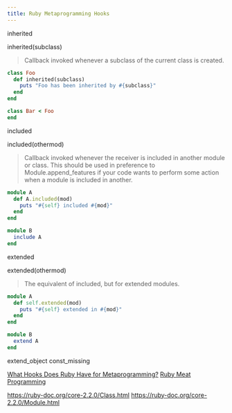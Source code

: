 ```yaml
---
title: Ruby Metaprogramming Hooks
---
```


inherited

inherited(subclass)
> Callback invoked whenever a subclass of the current class is created.

```ruby
class Foo
  def inherited(subclass)
    puts "Foo has been inherited by #{subclass}"
  end
end

class Bar < Foo
end
```

included

included(othermod)

> Callback invoked whenever the receiver is included in another module or class. 
This should be used in preference to Module.append_features if your code wants 
to perform some action when a module is included in another.

```ruby
module A
  def A.included(mod)
    puts "#{self} included #{mod}"
  end
end

module B
  include A
end
```

extended

extended(othermod)
> The equivalent of included, but for extended modules.

```ruby
module A 
  def self.extended(mod)
    puts "#{self} extended in #{mod}"
  end
end

module B
  extend A
end
```

extend_object
const_missing

[What Hooks Does Ruby Have for Metaprogramming?](http://codefol.io/posts/What-Hooks-does-Ruby-have-for-Metaprogramming)
[Ruby Meat Programming](https://gist.github.com/Integralist/a29212a8eb10bc8154b7)


https://ruby-doc.org/core-2.2.0/Class.html
https://ruby-doc.org/core-2.2.0/Module.html
